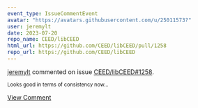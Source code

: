 ```yaml
---
event_type: IssueCommentEvent
avatar: "https://avatars.githubusercontent.com/u/25011573?"
user: jeremylt
date: 2023-07-20
repo_name: CEED/libCEED
html_url: https://github.com/CEED/libCEED/pull/1258
repo_url: https://github.com/CEED/libCEED
---
```


<a href='https://github.com/jeremylt' target='_blank'>jeremylt</a> commented on issue <a href='https://github.com/CEED/libCEED/pull/1258' target='_blank'>CEED/libCEED#1258</a>.

<small>Looks good in terms of consistency now...</small>

<a href='https://github.com/CEED/libCEED/pull/1258' target='_blank'>View Comment</a>